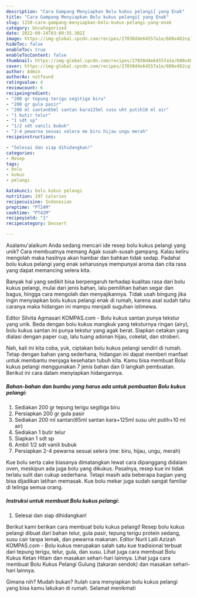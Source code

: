 ```yaml
---
description: "Cara Gampang Menyiapkan Bolu kukus pelangi{ yang Enak"
title: "Cara Gampang Menyiapkan Bolu kukus pelangi{ yang Enak"
slug: 1150-cara-gampang-menyiapkan-bolu-kukus-pelangi-yang-enak
category: Uncategorized
date: 2022-09-24T03:09:55.302Z
image: https://img-global.cpcdn.com/recipes/27030d4e64557a1e/680x482cq70/bolu-kukus-pelangi-foto-resep-utama.jpg
hideToc: false
enableToc: true
enableTocContent: false
thumbnail: https://img-global.cpcdn.com/recipes/27030d4e64557a1e/680x482cq70/bolu-kukus-pelangi-foto-resep-utama.jpg
cover: https://img-global.cpcdn.com/recipes/27030d4e64557a1e/680x482cq70/bolu-kukus-pelangi-foto-resep-utama.jpg
author: Admin
authorAv: notfound
ratingvalue: 4
reviewcount: 6
recipeingredient:
- "200 gr tepung terigu segitiga biru"
- "200 gr gula pasir"
- "200 ml santan65ml santan kara125ml susu uht putih10 ml air"
- "1 butir telur"
- "1 sdt sp"
- "1/2 sdt vanili bubuk"
- "2-4 pewarna sesuai selera me biru hijau ungu merah"
recipeinstructions:

- "Selesai dan siap dihidangkan!"
categories:
- Resep
tags:
- bolu
- kukus
- pelangi

katakunci: bolu kukus pelangi 
nutrition: 197 calories
recipecuisine: Indonesian
preptime: "PT24M"
cooktime: "PT42M"
recipeyield: "1"
recipecategory: Dessert

---
```



Asalamu'alaikum Anda sedang mencari ide resep bolu kukus pelangi yang unik? Cara membuatnya memang Agak susah-susah gampang. Kalau keliru mengolah maka hasilnya akan hambar dan bahkan tidak sedap. Padahal bolu kukus pelangi yang enak seharusnya mempunyai aroma dan cita rasa yang dapat memancing selera kita.


Banyak hal yang sedikit bisa berpengaruh terhadap kualitas rasa dari bolu kukus pelangi, mulai dari jenis bahan, lalu pemilihan bahan segar dan bagus, hingga cara mengolah dan menyajikannya. Tidak usah bingung jika ingin menyiapkan bolu kukus pelangi enak di rumah, karena asal sudah tahu caranya maka hidangan ini mampu menjadi suguhan istimewa.

Editor Silvita Agmasari KOMPAS.com - Bolu kukus santan punya tekstur yang unik. Beda dengan bolu kukus mangkuk yang teksturnya ringan (airy), bolu kukus santan ini punya tekstur yang agak berat. Siapkan cetakan yang dialasi dengan paper cup, lalu tuang adonan hijau, cokelat, dan stroberi.


Nah, kali ini kita coba, yuk, ciptakan bolu kukus pelangi sendiri di rumah. Tetap dengan bahan yang sederhana, hidangan ini dapat memberi manfaat untuk membantu menjaga kesehatan tubuh kita. Kamu bisa membuat Bolu kukus pelangi menggunakan 7 jenis bahan dan 0 langkah pembuatan. Berikut ini cara dalam menyiapkan hidangannya.

<!--inarticleads1-->

##### Bahan-bahan dan bumbu yang harus ada untuk pembuatan Bolu kukus pelangi:

1. Sediakan 200 gr tepung terigu segitiga biru
1. Persiapkan 200 gr gula pasir
1. Sediakan 200 ml santan(65ml santan kara+125ml susu uht putih+10 ml air)
1. Sediakan 1 butir telur
1. Siapkan 1 sdt sp
1. Ambil 1/2 sdt vanili bubuk
1. Persiapkan 2-4 pewarna sesuai selera (me: biru, hijau, ungu, merah)


Kue bolu serta cake biasanya dimatangkan lewat cara dipanggang didalam oven, meskipun ada juga bolu yang dikukus. Pasalnya, resep kue ini tidak terlalu sulit dan cukup sederhana. Tetapi masih ada beberapa bagian yang bisa dijadikan latihan memasak. Kue bolu mekar juga sudah sangat familiar di telinga semua orang. 

<!--inarticleads2-->

##### Instruksi untuk membuat Bolu kukus pelangi:


1. Selesai dan siap dihidangkan!

Berikut kami berikan cara membuat bolu kukus pelangi! Resep bolu kukus pelangi dibuat dari bahan telur, gula pasir, tepung terigu protein sedang, susu cair tanpa lemak, dan pewarna makanan. Editor Nuril Laili Azizah KOMPAS.com - Bolu kukus merupakan salah satu kue tradisional terbuat dari tepung terigu, telur, gula, dan susu. Lihat juga cara membuat Bolu Kukus Ketan Hitam dan masakan sehari-hari lainnya. Lihat juga cara membuat Bolu Kukus Pelangi Gulung (takaran sendok) dan masakan sehari-hari lainnya. 

Gimana nih? Mudah bukan? Itulah cara menyiapkan bolu kukus pelangi yang bisa kamu lakukan di rumah. Selamat menikmati
